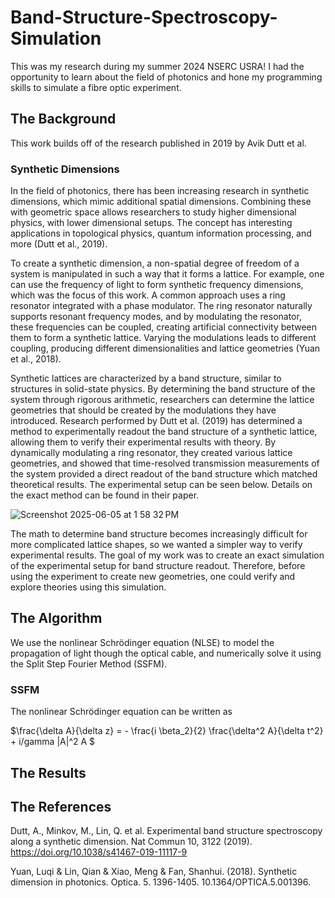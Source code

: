 # Band-Structure-Spectroscopy-Simulation

This was my research during my summer 2024 NSERC USRA! I had the opportunity to learn about the field of photonics and hone my programming skills to simulate a fibre optic experiment. 

## The Background 

This work builds off of the research published in 2019 by Avik Dutt et al. 

### Synthetic Dimensions 

In the field of photonics, there has been increasing research in synthetic dimensions, which mimic additional spatial dimensions. Combining these with geometric space allows researchers to study higher dimensional physics, with lower dimensional setups. The concept has interesting applications in topological physics, quantum information processing, and more (Dutt et al., 2019). 

To create a synthetic dimension, a non-spatial degree of freedom of a system is manipulated in such a way that it forms a lattice. For example, one can use the frequency of light to form synthetic frequency dimensions, which was the focus of this work. A common approach uses a ring resonator integrated with a phase modulator. The ring resonator naturally supports resonant frequency modes, and by modulating the resonator, these frequencies can be coupled, creating artificial connectivity between them to form a synthetic lattice. Varying the modulations leads to different coupling, producing different dimensionalities and lattice geometries (Yuan et al., 2018). 

Synthetic lattices are characterized by a band structure, similar to structures in solid-state physics. By determining the band structure of the system through rigorous arithmetic, researchers can determine the lattice geometries that should be created by the modulations they have introduced. Research performed by Dutt et al. (2019) has determined a method to experimentally readout the band structure of a synthetic lattice, allowing them to verify their experimental results with theory. By dynamically modulating a ring resonator, they created various lattice geometries, and showed that time-resolved transmission measurements of the system provided a direct readout of the band structure which matched theoretical results. The experimental setup can be seen below. Details on the exact method can be found in their paper.

![Screenshot 2025-06-05 at 1 58 32 PM](https://github.com/user-attachments/assets/431c3c51-ea18-47e4-8e89-b67f22732d1d)

The math to determine band structure becomes increasingly difficult for more complicated lattice shapes, so we wanted a simpler way to verify experimental results. The goal of my work was to create an exact simulation of the experimental setup for band structure readout. Therefore, before using the experiment to create new geometries, one could verify and explore theories using this simulation.

## The Algorithm  

We use the nonlinear Schrödinger equation (NLSE) to model the propagation of light though the optical cable, and numerically solve it using the Split Step Fourier Method (SSFM). 

### SSFM 

The nonlinear Schrödinger equation can be written as 

$\frac{\delta A}{\delta z} = - \frac{i \beta_2}{2} \frac{\delta^2 A}{\delta t^2} + i/gamma |A|^2 A $ 


## The Results 

## The References 

Dutt, A., Minkov, M., Lin, Q. et al. Experimental band structure spectroscopy along a synthetic dimension. Nat Commun 10, 3122 (2019). https://doi.org/10.1038/s41467-019-11117-9

Yuan, Luqi & Lin, Qian & Xiao, Meng & Fan, Shanhui. (2018). Synthetic dimension in photonics. Optica. 5. 1396-1405. 10.1364/OPTICA.5.001396. 





